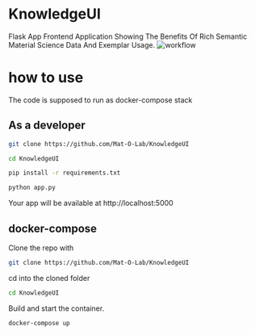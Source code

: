 # KnowledgeUI
Flask App Frontend Application Showing The Benefits Of Rich Semantic Material Science Data And Exemplar Usage.
![workflow](https://user-images.githubusercontent.com/9248325/215751482-63e49bcc-8ce8-43d7-a601-26b4decd4470.png)

# how to use
The code is supposed to run as docker-compose stack

## As a developer
```bash
git clone https://github.com/Mat-O-Lab/KnowledgeUI
```
```bash
cd KnowledgeUI
```
```bash
pip install -r requirements.txt
```
```bash
python app.py
```
Your app will be available at http://localhost:5000

## docker-compose
Clone the repo with 
```bash
git clone https://github.com/Mat-O-Lab/KnowledgeUI
```
cd into the cloned folder
```bash
cd KnowledgeUI
```
Build and start the container.
```bash
docker-compose up
```
